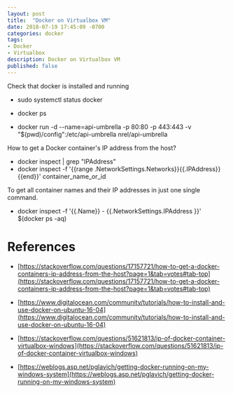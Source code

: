 ```yaml
---
layout: post
title:  "Docker on Virtualbox VM"
date: 2018-07-19 17:45:09 -0700
categories: docker
tags: 
- Docker
- Virtualbox
description: Docker on Virtualbox VM
published: false
---
```


Check that docker is installed and running
- sudo systemctl status docker

- docker ps
- docker run -d --name=api-umbrella -p 80:80 -p 443:443 -v "$(pwd)/config":/etc/api-umbrella nrel/api-umbrella

How to get a Docker container's IP address from the host?
- docker inspect <container id> | grep "IPAddress"
- docker inspect -f '{{range .NetworkSettings.Networks}}{{.IPAddress}}{{end}}' container_name_or_id

To get all container names and their IP addresses in just one single command.
- docker inspect -f '{{.Name}} - {{.NetworkSettings.IPAddress }}' $(docker ps -aq)


References
====
- [https://stackoverflow.com/questions/17157721/how-to-get-a-docker-containers-ip-address-from-the-host?page=1&tab=votes#tab-top](https://stackoverflow.com/questions/17157721/how-to-get-a-docker-containers-ip-address-from-the-host?page=1&tab=votes#tab-top)
- [https://www.digitalocean.com/community/tutorials/how-to-install-and-use-docker-on-ubuntu-16-04](https://www.digitalocean.com/community/tutorials/how-to-install-and-use-docker-on-ubuntu-16-04)
- [https://stackoverflow.com/questions/51621813/ip-of-docker-container-virtualbox-windows](https://stackoverflow.com/questions/51621813/ip-of-docker-container-virtualbox-windows)

- [https://weblogs.asp.net/pglavich/getting-docker-running-on-my-windows-system](https://weblogs.asp.net/pglavich/getting-docker-running-on-my-windows-system)